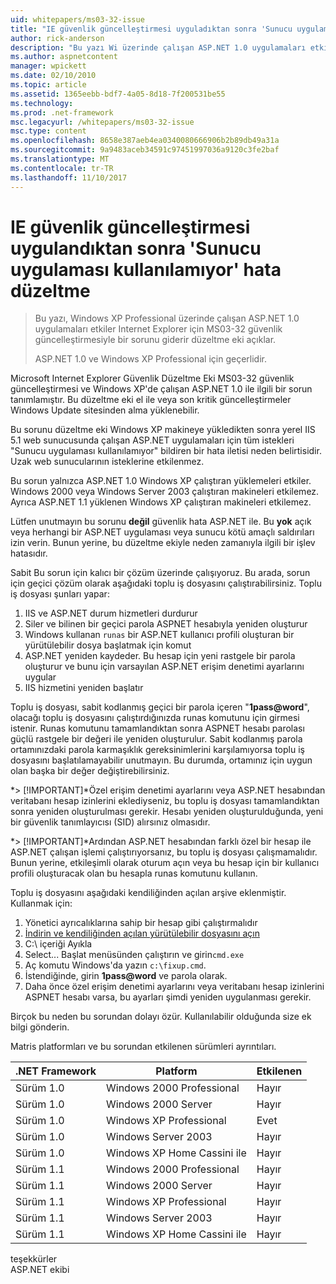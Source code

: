 ```yaml
---
uid: whitepapers/ms03-32-issue
title: "IE güvenlik güncelleştirmesi uyguladıktan sonra 'Sunucu uygulaması kullanılamıyor' hata düzeltme | Microsoft Docs"
author: rick-anderson
description: "Bu yazı Wi üzerinde çalışan ASP.NET 1.0 uygulamaları etkiler Internet Explorer için MS03-32 güvenlik güncelleştirmesiyle bir sorunu giderir düzeltme eki açıklar..."
ms.author: aspnetcontent
manager: wpickett
ms.date: 02/10/2010
ms.topic: article
ms.assetid: 1365eebb-bdf7-4a05-8d18-7f200531be55
ms.technology: 
ms.prod: .net-framework
msc.legacyurl: /whitepapers/ms03-32-issue
msc.type: content
ms.openlocfilehash: 8658e387aeb4ea0340080666906b2b89db49a31a
ms.sourcegitcommit: 9a9483aceb34591c97451997036a9120c3fe2baf
ms.translationtype: MT
ms.contentlocale: tr-TR
ms.lasthandoff: 11/10/2017
---
```

<a name="fix-for-server-application-unavailable-error-after-applying-security-update-for-ie"></a>IE güvenlik güncelleştirmesi uygulandıktan sonra 'Sunucu uygulaması kullanılamıyor' hata düzeltme
====================
> Bu yazı, Windows XP Professional üzerinde çalışan ASP.NET 1.0 uygulamaları etkiler Internet Explorer için MS03-32 güvenlik güncelleştirmesiyle bir sorunu giderir düzeltme eki açıklar.
> 
> ASP.NET 1.0 ve Windows XP Professional için geçerlidir.


Microsoft Internet Explorer Güvenlik Düzeltme Eki MS03-32 güvenlik güncelleştirmesi ve Windows XP'de çalışan ASP.NET 1.0 ile ilgili bir sorun tanımlamıştır. Bu düzeltme eki el ile veya son kritik güncelleştirmeler Windows Update sitesinden alma yüklenebilir.

Bu sorunu düzeltme eki Windows XP makineye yükledikten sonra yerel IIS 5.1 web sunucusunda çalışan ASP.NET uygulamaları için tüm istekleri "Sunucu uygulaması kullanılamıyor" bildiren bir hata iletisi neden belirtisidir. Uzak web sunucularının isteklerine etkilenmez.

Bu sorun yalnızca ASP.NET 1.0 Windows XP çalıştıran yüklemeleri etkiler. Windows 2000 veya Windows Server 2003 çalıştıran makineleri etkilemez. Ayrıca ASP.NET 1.1 yüklenen Windows XP çalıştıran makineleri etkilemez.

Lütfen unutmayın bu sorunu **değil** güvenlik hata ASP.NET ile. Bu **yok** açık veya herhangi bir ASP.NET uygulaması veya sunucu kötü amaçlı saldırıları izin verin. Bunun yerine, bu düzeltme ekiyle neden zamanıyla ilgili bir işlev hatasıdır.

Sabit Bu sorun için kalıcı bir çözüm üzerinde çalışıyoruz. Bu arada, sorun için geçici çözüm olarak aşağıdaki toplu iş dosyasını çalıştırabilirsiniz. Toplu iş dosyası şunları yapar:

1. IIS ve ASP.NET durum hizmetleri durdurur
2. Siler ve bilinen bir geçici parola ASPNET hesabıyla yeniden oluşturur
3. Windows kullanan `runas` bir ASP.NET kullanıcı profili oluşturan bir yürütülebilir dosya başlatmak için komut
4. ASP.NET yeniden kaydeder. Bu hesap için yeni rastgele bir parola oluşturur ve bunu için varsayılan ASP.NET erişim denetimi ayarlarını uygular
5. IIS hizmetini yeniden başlatır

Toplu iş dosyası, sabit kodlanmış geçici bir parola içeren "**1pass@word**", olacağı toplu iş dosyasını çalıştırdığınızda runas komutunu için girmesi istenir. Runas komutunu tamamlandıktan sonra ASPNET hesabı parolası güçlü rastgele bir değeri ile yeniden oluşturulur. Sabit kodlanmış parola ortamınızdaki parola karmaşıklık gereksinimlerini karşılamıyorsa toplu iş dosyasını başlatılamayabilir unutmayın. Bu durumda, ortamınız için uygun olan başka bir değer değiştirebilirsiniz.

*> [!IMPORTANT]*Özel erişim denetimi ayarlarını veya ASP.NET hesabından veritabanı hesap izinlerini eklediyseniz, bu toplu iş dosyası tamamlandıktan sonra yeniden oluşturulması gerekir. Hesabı yeniden oluşturulduğunda, yeni bir güvenlik tanımlayıcısı (SID) alırsınız olmasıdır.

*> [!IMPORTANT]*Ardından ASP.NET hesabından farklı özel bir hesap ile ASP.NET çalışan işlemi çalıştırıyorsanız, bu toplu iş dosyası çalışmamalıdır. Bunun yerine, etkileşimli olarak oturum açın veya bu hesap için bir kullanıcı profili oluşturacak olan bu hesapla runas komutunu kullanın.

Toplu iş dosyasını aşağıdaki kendiliğinden açılan arşive eklenmiştir. Kullanmak için:

1. Yönetici ayrıcalıklarına sahip bir hesap gibi çalıştırmalıdır
2. [İndirin ve kendiliğinden açılan yürütülebilir dosyasını açın](ms03-32-issue/_static/fixup1.exe)
3. C:\ içeriği Ayıkla
4. Select... Başlat menüsünden çalıştırın ve girin`cmd.exe`
5. Aç komutu Windows'da yazın `c:\fixup.cmd`.
6. İstendiğinde, girin  **1pass@word**  ve parola olarak.
7. Daha önce özel erişim denetimi ayarlarını veya veritabanı hesap izinlerini ASPNET hesabı varsa, bu ayarları şimdi yeniden uygulanması gerekir.

Birçok bu neden bu sorundan dolayı özür. Kullanılabilir olduğunda size ek bilgi gönderin.

Matris platformları ve bu sorundan etkilenen sürümleri ayrıntıları.

| .NET Framework | Platform | Etkilenen |
| --- | --- | --- |
| Sürüm 1.0 | Windows 2000 Professional | Hayır |
| Sürüm 1.0 | Windows 2000 Server | Hayır |
| Sürüm 1.0 | Windows XP Professional | Evet |
| Sürüm 1.0 | Windows Server 2003 | Hayır |
| Sürüm 1.0 | Windows XP Home Cassini ile | Hayır |
| Sürüm 1.1 | Windows 2000 Professional | Hayır |
| Sürüm 1.1 | Windows 2000 Server | Hayır |
| Sürüm 1.1 | Windows XP Professional | Hayır |
| Sürüm 1.1 | Windows Server 2003 | Hayır |
| Sürüm 1.1 | Windows XP Home Cassini ile | Hayır |

teşekkürler   
 ASP.NET ekibi
